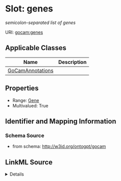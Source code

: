 # Slot: genes
_semicolon-separated list of genes_


URI: [gocam:genes](http://w3id.org/ontogpt/gocam/genes)



<!-- no inheritance hierarchy -->




## Applicable Classes

| Name | Description |
| --- | --- |
[GoCamAnnotations](GoCamAnnotations.md) | 






## Properties

* Range: [Gene](Gene.md)
* Multivalued: True








## Identifier and Mapping Information







### Schema Source


* from schema: http://w3id.org/ontogpt/gocam




## LinkML Source

<details>
```yaml
name: genes
description: semicolon-separated list of genes
from_schema: http://w3id.org/ontogpt/gocam
rank: 1000
multivalued: true
alias: genes
owner: GoCamAnnotations
domain_of:
- GoCamAnnotations
range: Gene

```
</details>